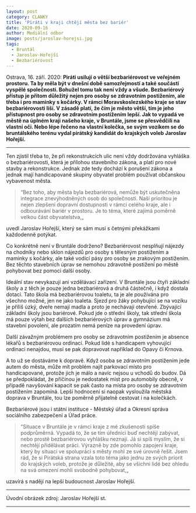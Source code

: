 ```yaml
---
layout: post
category: CLANKY
title: 'Piráti v kraji chtějí města bez bariér'
date: 2020-09-16
author: Mediální odbor
image: posts/jaroslav-horejsi.jpg
tags:
  - Bruntál
  - Jaroslav-Hořejší
  - Bezbariérovost
---
```


Ostrava, 16. září. 2020: **Piráti usilují o větší bezbariérovost ve veřejném prostoru. Ta by měla být v dnešní době samozřejmostí a také součástí vyspělé společnosti. Bohužel tomu tak není vždy a všude. Bezbariérový přístup je přitom důležitý nejen pro osoby se zdravotním postižením, ale třeba i pro maminky s kočárky. V rámci Moravskoslezského kraje se stav bezbariérovosti liší. V zásadě platí, že čím je město větší, tím je jeho přístupnost pro osoby se zdravotním postižením lepší. Jak to vypadá ve městě na úplném kraji našeho kraje, v Bruntále, jsme se přesvědčili na vlastní oči. Nebo lépe řečeno na vlastní kolečka, se svým vozíkem se do bruntálského terénu vydal pirátský kandidát do krajských voleb Jaroslav Hořejší.**

<hr />
Ten zjistil třeba to, že při rekonstrukcích ulic není vždy dodržována vyhláška o bezbariérovosti, která je přílohou stavebního zákona, a platí pro nové stavby a rekonstrukce. Jednak zde tedy dochází k porušení zákona a jednak mají handicapované skupiny obyvatel problém používat občanskou vybavenost města.

>&ldquo;Bez toho, aby města byla bezbariérová, nemůže být uskutečněna integrace znevýhodněných osob do společnosti. Naší prioritou je nejen zlepšení dopravní dostupnosti v rámci celého kraje, ale i odbourávání bariér v prostoru. Je to téma, které zajímá poměrně velkou část obyvatelstva,&bdquo;

uvedl Jaroslav Hořejší, který se sám musí s četnými překážkami každodenně potýkat. 

Co konkrétně není v Bruntále dodrženo? Bezbariérovost nesplňují nájezdy na chodníky nebo sklon nájezdů pro osoby s tělesným postižením a maminky s kočárky, ale také vodící pásy pro osoby se zrakovým postižením. Bez těchto stavebních úprav se nemohou zdravotně postižení po městě pohybovat bez pomoci další osoby.

Ideální stav nevykazují ani vzdělávací zařízení. V Bruntále jsou čtyři základní školy a z těch je pouze jedna bezbariérová a druhá částečně, i když dostala dotaci. Tato škola má bezbariérovou toaletu, ta je ale používána pro všechno možné, jen ne jako toaleta. Sjezd pro žáky pohybující se na vozíku je příliš úzký, dveře nemají madla a proto je nechávají otevřené. Zbývající základní školy jsou bariérové. Pokud jde o střední školy, tak střední škola má pouze výtah bez dalších bezbariérových úprav a gymnázium má stavební povolení, ale prozatím nemá peníze na provedení úprav.

Další závažným problémem pro osoby se zdravotním postižením je absence lékařů s bezbariérovou ordinací. Pokud lidé s handicapem vyhovující ordinaci nenajdou, musí se pak dopravovat například do Opavy či Krnova.

A to už se dostáváme k dopravě. Když osoba se zdravotním postižením jede autem do města, může mít problém najít parkovací místo pro handicapované, protože jich je málo a navíc nejsou u vchodů do budov. Dá se předpokládat, že příčinou je nedostatek míst pro automobily obecně, v případě navyšování kapacit se pak často na místa pro osoby se zdravotním postižením zapomíná. Lepší hodnocení si naopak vysloužila městská doprava v Bruntále, tou lze poměrně přijatelně cestovat i na kolečkách.

Bezbariérové jsou i státní instituce - Městský úřad a Okresní správa sociálního zabezpečení a Úřad práce.

>&ldquo;Situace v Bruntále je v rámci kraje z mé zkušenosti spíše podprůměrná. Vypadá to, že se tím úředníci buď nechtějí zabývat, nebo prostě bezbariérovou vyhlášku neznají. Já si spíš myslím, že si nechtějí přidělávat práci. Výrazně by zde pomohlo zapojení kraje, který by situaci ve spolupráci s městy mohl ze své úrovně řešit. Jsem rád, že si Pirátská strana vzala toto téma jako jednu ze svých priorit do krajských voleb, protože je důležité, aby se všichni lidé bez ohledu na svá omezení mohli svobodně pohybovat,&bdquo;

uzavírá s nadějí na lepší budoucnost Jaroslav Hořejší. 

---

Úvodní obrázek zdroj: Jaroslav Hořejší st. 
- - -
